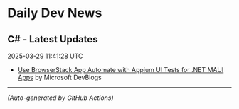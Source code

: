 # Daily Dev News

## C# - Latest Updates

2025-03-29 11:41:28 UTC

- [Use BrowserStack App Automate with Appium UI Tests for .NET MAUI Apps](https://devblogs.microsoft.com/dotnet/browserstack-appium-dotnet-maui/) by Microsoft DevBlogs

---
_(Auto-generated by GitHub Actions)_
